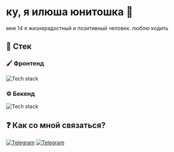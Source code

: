 # ку, я илюша юнитошка 👋

мне 14 я жизнерадостный и позитивный человек. люблю кодить

## 🔨 Стек

### 🖌️ Фронтенд

![Tech stack](https://skillicons.dev/icons?i=typescript,javascript,svelte,tailwind,html,css,solidjs,astro)

### ⚙️ Бекенд

![Tech stack](https://skillicons.dev/icons?i=bun,typescript,javascript,elysia,postgres,prisma,redis)

## ❓ Как со мной связаться?

[![Telegram](https://img.shields.io/badge/Telegram-2CA5E0?style=for-the-badge&logo=telegram&logoColor=white)](https://t.me/ilushaunitoshka)
[![Telegram](https://img.shields.io/badge/Discord-5865F2?style=for-the-badge&logo=discord&logoColor=white)](https://discordapp.com/users/1006270417687810138)
